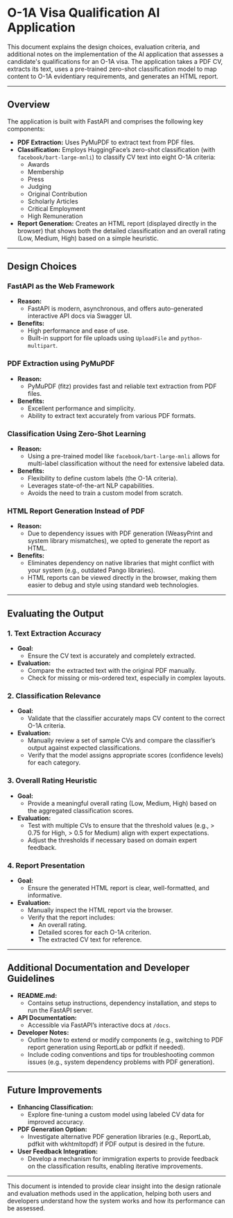 # O-1A Visa Qualification AI Application

This document explains the design choices, evaluation criteria, and additional notes on the implementation of the AI application that assesses a candidate's qualifications for an O-1A visa. The application takes a PDF CV, extracts its text, uses a pre-trained zero-shot classification model to map content to O-1A evidentiary requirements, and generates an HTML report.

---

## Overview

The application is built with FastAPI and comprises the following key components:
- **PDF Extraction:** Uses PyMuPDF to extract text from PDF files.
- **Classification:** Employs HuggingFace’s zero-shot classification (with `facebook/bart-large-mnli`) to classify CV text into eight O-1A criteria:  
  - Awards
  - Membership
  - Press
  - Judging
  - Original Contribution
  - Scholarly Articles
  - Critical Employment
  - High Remuneration
- **Report Generation:** Creates an HTML report (displayed directly in the browser) that shows both the detailed classification and an overall rating (Low, Medium, High) based on a simple heuristic.

---

## Design Choices

### FastAPI as the Web Framework
- **Reason:**  
  - FastAPI is modern, asynchronous, and offers auto-generated interactive API docs via Swagger UI.
- **Benefits:**  
  - High performance and ease of use.
  - Built-in support for file uploads using `UploadFile` and `python-multipart`.

### PDF Extraction using PyMuPDF
- **Reason:**  
  - PyMuPDF (fitz) provides fast and reliable text extraction from PDF files.
- **Benefits:**  
  - Excellent performance and simplicity.
  - Ability to extract text accurately from various PDF formats.

### Classification Using Zero-Shot Learning
- **Reason:**  
  - Using a pre-trained model like `facebook/bart-large-mnli` allows for multi-label classification without the need for extensive labeled data.
- **Benefits:**  
  - Flexibility to define custom labels (the O-1A criteria).
  - Leverages state-of-the-art NLP capabilities.
  - Avoids the need to train a custom model from scratch.

### HTML Report Generation Instead of PDF
- **Reason:**  
  - Due to dependency issues with PDF generation (WeasyPrint and system library mismatches), we opted to generate the report as HTML.
- **Benefits:**  
  - Eliminates dependency on native libraries that might conflict with your system (e.g., outdated Pango libraries).
  - HTML reports can be viewed directly in the browser, making them easier to debug and style using standard web technologies.

---

## Evaluating the Output

### 1. Text Extraction Accuracy
- **Goal:**  
  - Ensure the CV text is accurately and completely extracted.
- **Evaluation:**  
  - Compare the extracted text with the original PDF manually.
  - Check for missing or mis-ordered text, especially in complex layouts.

### 2. Classification Relevance
- **Goal:**  
  - Validate that the classifier accurately maps CV content to the correct O-1A criteria.
- **Evaluation:**  
  - Manually review a set of sample CVs and compare the classifier’s output against expected classifications.
  - Verify that the model assigns appropriate scores (confidence levels) for each category.

### 3. Overall Rating Heuristic
- **Goal:**  
  - Provide a meaningful overall rating (Low, Medium, High) based on the aggregated classification scores.
- **Evaluation:**  
  - Test with multiple CVs to ensure that the threshold values (e.g., > 0.75 for High, > 0.5 for Medium) align with expert expectations.
  - Adjust the thresholds if necessary based on domain expert feedback.

### 4. Report Presentation
- **Goal:**  
  - Ensure the generated HTML report is clear, well-formatted, and informative.
- **Evaluation:**  
  - Manually inspect the HTML report via the browser.
  - Verify that the report includes:
    - An overall rating.
    - Detailed scores for each O-1A criterion.
    - The extracted CV text for reference.

---

## Additional Documentation and Developer Guidelines

- **README.md:**  
  - Contains setup instructions, dependency installation, and steps to run the FastAPI server.
- **API Documentation:**  
  - Accessible via FastAPI’s interactive docs at `/docs`.
- **Developer Notes:**  
  - Outline how to extend or modify components (e.g., switching to PDF report generation using ReportLab or pdfkit if needed).
  - Include coding conventions and tips for troubleshooting common issues (e.g., system dependency problems with PDF generation).

---

## Future Improvements

- **Enhancing Classification:**  
  - Explore fine-tuning a custom model using labeled CV data for improved accuracy.
- **PDF Generation Option:**  
  - Investigate alternative PDF generation libraries (e.g., ReportLab, pdfkit with wkhtmltopdf) if PDF output is desired in the future.
- **User Feedback Integration:**  
  - Develop a mechanism for immigration experts to provide feedback on the classification results, enabling iterative improvements.

---

This document is intended to provide clear insight into the design rationale and evaluation methods used in the application, helping both users and developers understand how the system works and how its performance can be assessed.
